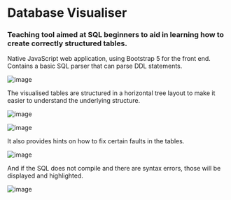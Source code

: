 # Database Visualiser

### Teaching tool aimed at SQL beginners to aid in learning how to create correctly structured tables.

Native JavaScript web application, using Bootstrap 5 for the front end. Contains a basic SQL parser that can parse DDL statements.

![image](https://github.com/igor-siergiej/database-visualiser/assets/79415930/2b0e626d-8a7a-4a5a-994b-f9f4a1d6ad1e)

The visualised tables are structured in a horizontal tree layout to make it easier to understand the underlying structure.

![image](https://github.com/igor-siergiej/database-visualiser/assets/79415930/8851ef25-3491-4937-8d61-2cbc476b5456)

![image](https://github.com/igor-siergiej/database-visualiser/assets/79415930/414d3798-5bad-4d83-92af-dd5a3a06384b)

It also provides hints on how to fix certain faults in the tables.

![image](https://github.com/igor-siergiej/database-visualiser/assets/79415930/2e39412c-7609-48e3-9107-5be3db456f75)

And if the SQL does not compile and there are syntax errors, those will be displayed and highlighted.

![image](https://github.com/igor-siergiej/database-visualiser/assets/79415930/8389e36f-5298-480a-9d7f-9395376dc87e)
